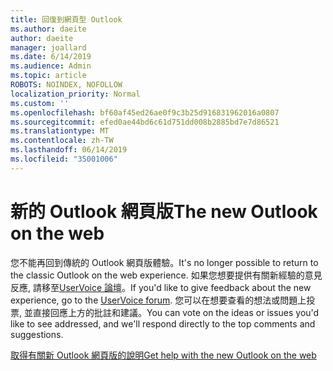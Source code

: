 ```yaml
---
title: 回復到網頁型 Outlook
ms.author: daeite
author: daeite
manager: joallard
ms.date: 6/14/2019
ms.audience: Admin
ms.topic: article
ROBOTS: NOINDEX, NOFOLLOW
localization_priority: Normal
ms.custom: ''
ms.openlocfilehash: bf60af45ed26ae0f9c3b25d916831962016a0807
ms.sourcegitcommit: efed0ae44bd6c61d751dd008b2885bd7e7d86521
ms.translationtype: MT
ms.contentlocale: zh-TW
ms.lasthandoff: 06/14/2019
ms.locfileid: "35001006"
---
```

# <a name="the-new-outlook-on-the-web"></a><span data-ttu-id="284be-102">新的 Outlook 網頁版</span><span class="sxs-lookup"><span data-stu-id="284be-102">The new Outlook on the web</span></span>

<span data-ttu-id="284be-103">您不能再回到傳統的 Outlook 網頁版體驗。</span><span class="sxs-lookup"><span data-stu-id="284be-103">It's no longer possible to return to the classic Outlook on the web experience.</span></span> <span data-ttu-id="284be-104">如果您想要提供有關新經驗的意見反應, 請移至[UserVoice 論壇](https://outlook.uservoice.com/forums/313228--outlook-on-the-web-office-365)。</span><span class="sxs-lookup"><span data-stu-id="284be-104">If you'd like to give feedback about the new experience, go to the [UserVoice forum](https://outlook.uservoice.com/forums/313228--outlook-on-the-web-office-365).</span></span> <span data-ttu-id="284be-105">您可以在想要查看的想法或問題上投票, 並直接回應上方的批註和建議。</span><span class="sxs-lookup"><span data-stu-id="284be-105">You can vote on the ideas or issues you'd like to see addressed, and we'll respond directly to the top comments and suggestions.</span></span>

[<span data-ttu-id="284be-106">取得有關新 Outlook 網頁版的說明</span><span class="sxs-lookup"><span data-stu-id="284be-106">Get help with the new Outlook on the web</span></span>](https://support.office.com/article/017014cd-2ad0-41ab-8473-6bd8c349d4f8)
